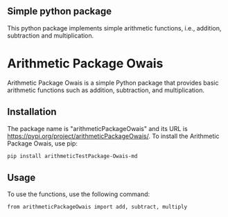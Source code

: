 
## Simple python package
This python package implements simple arithmetic functions, i.e., addition, subtraction and multiplication.


# Arithmetic Package Owais
Arithmetic Package Owais is a simple Python package that provides basic arithmetic functions such as addition, subtraction, and multiplication.

## Installation
The package name is "arithmeticPackageOwais" and its URL is https://pypi.org/project/arithmeticPackageOwais/.
To install the Arithmetic Package Owais, use pip:

```bash
pip install arithmeticTestPackage-Owais-md
```

## Usage

To use the functions, use the following command:
```bash 
from arithmeticPackageOwais import add, subtract, multiply
```
